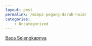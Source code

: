 ```yaml
---
layout: post
permalink: /mimpi-pegang-darah-haid/
categories:
    - Uncategorized
---
```


[Baca Selengkapnya](/08)